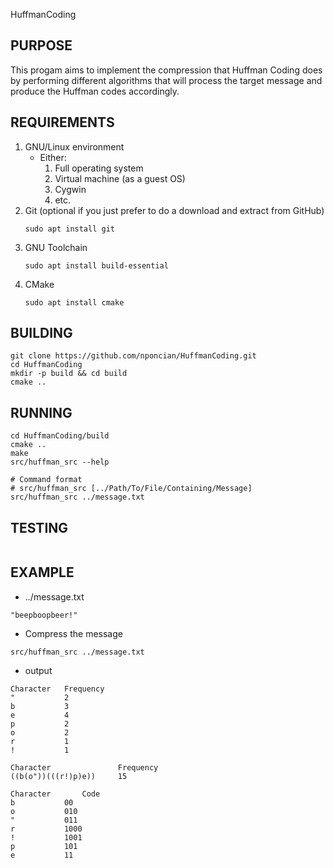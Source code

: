 HuffmanCoding

## PURPOSE
This progam aims to implement the compression that Huffman Coding does by performing different algorithms that will process the target message and produce the Huffman codes accordingly.

## REQUIREMENTS
1. GNU/Linux environment
    * Either:
        1. Full operating system
        2. Virtual machine (as a guest OS)
        3. Cygwin
        4. etc.
2. Git (optional if you just prefer to do a download and extract from GitHub)
    ~~~
    sudo apt install git
    ~~~
3. GNU Toolchain
    ~~~
    sudo apt install build-essential
    ~~~
4. CMake
    ~~~
    sudo apt install cmake
    ~~~

## BUILDING
~~~
git clone https://github.com/nponcian/HuffmanCoding.git
cd HuffmanCoding
mkdir -p build && cd build
cmake ..
~~~

## RUNNING
~~~
cd HuffmanCoding/build
cmake ..
make
src/huffman_src --help

# Command format
# src/huffman_src [../Path/To/File/Containing/Message]
src/huffman_src ../message.txt
~~~

## TESTING
~~~
~~~

## EXAMPLE
* ../message.txt
~~~
"beepboopbeer!"
~~~

* Compress the message
~~~
src/huffman_src ../message.txt
~~~

* output
~~~
Character   Frequency
"           2
b           3
e           4
p           2
o           2
r           1
!           1

Character               Frequency
((b(o"))(((r!)p)e))     15

Character       Code
b           00
o           010
"           011
r           1000
!           1001
p           101
e           11
~~~
